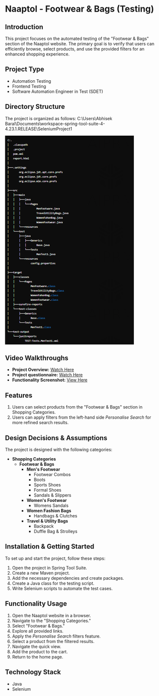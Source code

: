 # Naaptol - Footwear & Bags (Testing)

## Introduction

This project focuses on the automated testing of the "Footwear & Bags" section of the Naaptol website. The primary goal is to verify that users can efficiently browse, select products, and use the provided filters for an enhanced shopping experience.

## Project Type

- Automation Testing
- Frontend Testing
- Software Automation Engineer in Test (SDET)

## Directory Structure

The project is organized as follows:
C:\Users\Abhisek Baral\Documents\workspace-spring-tool-suite-4-4.23.1.RELEASE\SeleniumProject1

<img src = "Capture.PNG">


## Video Walkthroughs

- **Project Overview:** [Watch Here](https://youtu.be/sh6sLfoc5pI?si=NQJn_-KvtDZtGE1m)
- **Project questionnaire:** [Watch Here](https://youtu.be/LAWTVI4Wi4M?si=O3eUkzoVhmgTWFyh)
- **Functionality Screenshot:** [View Here](https://drive.google.com/drive/folders/1N5_bb8yNdZWkBGCaDiGMcsB36cYxlZJz?usp=sharing)

## Features

1. Users can select products from the "Footwear & Bags" section in Shopping Categories.
2. Users can apply filters from the left-hand side *Personalise Search* for more refined search results.

## Design Decisions & Assumptions

The project is designed with the following categories:

- **Shopping Categories**
  - **Footwear & Bags**
    - **Men's Footwear**
      - Footwear Combos
      - Boots
      - Sports Shoes
      - Formal Shoes
      - Sandals & Slippers
    - **Women's Footwear**
      - Womens Sandals
    - **Women Fashion Bags**
      - Handbags & Clutches
    - **Travel & Utility Bags**
      - Backpack
      - Duffle Bag & Strolleys

## Installation & Getting Started

To set up and start the project, follow these steps:

1. Open the project in Spring Tool Suite.
2. Create a new Maven project.
3. Add the necessary dependencies and create packages.
4. Create a Java class for the testing script.
5. Write Selenium scripts to automate the test cases.

## Functionality Usage

1. Open the Naaptol website in a browser.
2. Navigate to the "Shopping Categories."
3. Select "Footwear & Bags."
4. Explore all provided links.
5. Apply the *Personalise Search* filters feature.
6. Select a product from the filtered results.
7. Navigate the quick view.
8. Add the product to the cart.
9. Return to the home page.

## Technology Stack

- Java
- Selenium
